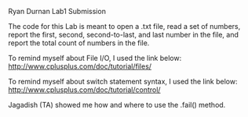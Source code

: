 Ryan Durnan
Lab1 Submission

The code for this Lab is meant to open a .txt file,
read a set of numbers, report the first, second,
second-to-last, and last number in the file, and 
report the total count of numbers in the file.

To remind myself about File I/O, I used the link below:
http://www.cplusplus.com/doc/tutorial/files/

To remind myself about switch statement syntax, I used the link below:
http://www.cplusplus.com/doc/tutorial/control/

Jagadish (TA) showed me how and where to use the .fail() method.
